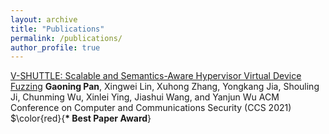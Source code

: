 ```yaml
---
layout: archive
title: "Publications"
permalink: /publications/
author_profile: true
---
```



[V-SHUTTLE: Scalable and Semantics-Aware Hypervisor Virtual Device Fuzzing](https://nesa.zju.edu.cn/download/pgn_pdf_V-SHUTTLE.pdf)
**Gaoning Pan**, Xingwei Lin, Xuhong Zhang, Yongkang Jia, Shouling Ji, Chunming Wu, Xinlei Ying, Jiashui Wang, and Yanjun Wu
ACM Conference on Computer and Communications Security (CCS 2021) $\color{red}{**\* Best Paper Award**}
